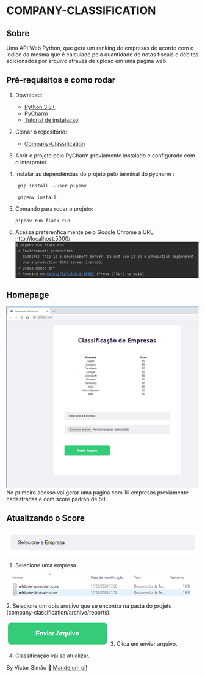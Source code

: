# COMPANY-CLASSIFICATION


## Sobre

Uma API Web Python, que gera um ranking de empresas de acordo com o indice da mesma que é calculado pela quantidade de notas fiscais e débitos adicionados por arquivo através de upload em uma pagina web.

## Pré-requisitos e como rodar

1. Download:
    * [Python 3.8+](https://www.python.org/downloads/)
    * [PyCharm](https://www.jetbrains.com/pt-br/pycharm/download/#section=windows)
    * [Tutorial de instalação](https://www.devmedia.com.br/instalacao-do-python/40643)
    
1. Clonar o repositório:
    * [Company-Classification](https://github.com/VictorSimao/COMPANY-CLASSIFICATION.git)
    
1. Abrir o projeto pelo PyCharm previamente instalado e configurado com o interpreter.

1. Instalar as dependências do projeto pelo terminal do pycharm :
    ```
     pip install --user pipenv
    ```
    ```
     pipenv install
    ```
    
1. Comando para rodar o projeto:
    ```
    pipenv run flask run
    ```
1. Acessa preferenficalmente pelo Google Chrome a URL:
    http://localhost:5000/
![](https://github.com/VictorSimao/COMPANY-CLASSIFICATION/blob/master/app/static/assets/pipenv-run-flask.PNG?raw=true)


## Homepage

![](https://github.com/VictorSimao/COMPANY-CLASSIFICATION/blob/master/app/static/assets/home-page.PNG?raw=true)
No primeiro acesso vai gerar uma pagina com 10 empresas previamente cadastradas e com score padrão de 50.


## Atualizando o Score

![](https://github.com/VictorSimao/COMPANY-CLASSIFICATION/blob/master/app/static/assets/selecionar-empresa.PNG?raw=true)
1. Selecione uma empresa.


![](https://github.com/VictorSimao/COMPANY-CLASSIFICATION/blob/master/app/static/assets/relatorios-score.PNG?raw=true)
2. Selecione um dois arquivo que se encontra na pasta do projeto (company-classification/archive/reports):


![](https://github.com/VictorSimao/COMPANY-CLASSIFICATION/blob/master/app/static/assets/enviar-arquivo.PNG?raw=true")
3. Clica em enviar arquivo.


4. Classificação vai se atualizar.



By Victor Simão :beers:	 [Mande um oi!](https://www.linkedin.com/in/victordiogosimao/)
